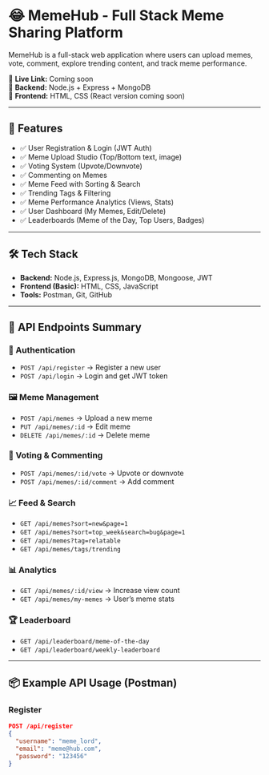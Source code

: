 # 😂 MemeHub - Full Stack Meme Sharing Platform

MemeHub is a full-stack web application where users can upload memes, vote, comment, explore trending content, and track meme performance.

🔗 **Live Link:** Coming soon  
📂 **Backend:** Node.js + Express + MongoDB  
🎨 **Frontend:** HTML, CSS (React version coming soon)

---

## 🚀 Features

- ✅ User Registration & Login (JWT Auth)
- ✅ Meme Upload Studio (Top/Bottom text, image)
- ✅ Voting System (Upvote/Downvote)
- ✅ Commenting on Memes
- ✅ Meme Feed with Sorting & Search
- ✅ Trending Tags & Filtering
- ✅ Meme Performance Analytics (Views, Stats)
- ✅ User Dashboard (My Memes, Edit/Delete)
- ✅ Leaderboards (Meme of the Day, Top Users, Badges)

---

## 🛠 Tech Stack

- **Backend:** Node.js, Express.js, MongoDB, Mongoose, JWT
- **Frontend (Basic):** HTML, CSS, JavaScript
- **Tools:** Postman, Git, GitHub

---

## 📮 API Endpoints Summary

### 🔐 Authentication
- `POST /api/register` → Register a new user  
- `POST /api/login` → Login and get JWT token  

### 🖼 Meme Management
- `POST /api/memes` → Upload a new meme  
- `PUT /api/memes/:id` → Edit meme  
- `DELETE /api/memes/:id` → Delete meme  

### 🔼 Voting & Commenting
- `POST /api/memes/:id/vote` → Upvote or downvote  
- `POST /api/memes/:id/comment` → Add comment  

### 📈 Feed & Search
- `GET /api/memes?sort=new&page=1`  
- `GET /api/memes?sort=top_week&search=bug&page=1`  
- `GET /api/memes?tag=relatable`  
- `GET /api/memes/tags/trending`

### 📊 Analytics
- `GET /api/memes/:id/view` → Increase view count  
- `GET /api/memes/my-memes` → User’s meme stats  

### 🏆 Leaderboard
- `GET /api/leaderboard/meme-of-the-day`  
- `GET /api/leaderboard/weekly-leaderboard`

---

## 📦 Example API Usage (Postman)

### Register

```json
POST /api/register
{
  "username": "meme_lord",
  "email": "meme@hub.com",
  "password": "123456"
}
